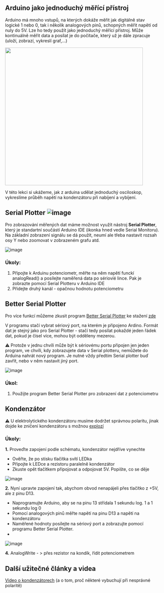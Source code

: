 ## Arduino jako jednoduchý měřící přístroj
Arduino má mnoho vstupů, na kterých dokáže měřit jak digitálně stav logické 1 nebo 0, tak i několik analogových pinů, schopných měřit napětí od nuly do 5V. Lze ho tedy použít jako jednoduchý měřící přístroj. Může kontinuálně měřit data a posílat je do počítače, který už je dále zpracuje (uloží, zobrazí, vykreslí graf,...)

<img src="https://github.com/user-attachments/assets/c62ad356-7e5c-49e4-8dc7-0fa6dd343c3d" width="450"/>

V této lekci si ukážeme, jak z arduina udělat jednoduchý osciloskop, vykreslíme průběh napětí na kondenzátoru při nabíjení a vybíjení.


## Serial Plotter     ![image](https://github.com/user-attachments/assets/745f94db-69d8-4204-b9f0-b735ca78a35f)

Pro zobrazování měřených dat máme možnost využít nástroj **Serial Plotter**, který je standartní součástí Arduino IDE (ikonka hned vedle Serial Monitoru). Na základní zobrazení signálu se dá použít, neumí ale třeba nastavit rozsah osy Y nebo zoomovat v zobrazeném grafu atd.

![image](https://github.com/user-attachments/assets/6a673e10-8fd6-433a-ba71-812124b480e4)

### Úkoly:
1. Připojte k Arduinu potenciometr, měřte na něm napětí funckí analogRead() a posílejte naměřená data po sériovíé lince. Pak je zobrazte pomocí Serial Plotteru v Arduino IDE
2. Přidejte druhý kanál - opačnou hodnotu potenciometru

## Better Serial Plotter
Pro více funkcí můžeme zkusit program [Better Serial Plotter](https://github.com/nathandunk/BetterSerialPlotter) ke stažení [zde](https://github.com/nathandunk/BetterSerialPlotter/releases/download/v0.1.2/BetterSerialPlotter-v0.1.2-Windows.zip)

V programu stačí vybrat sériový port, na kterém je připojeno Ardino. Formát dat je stejný jako pro Serial Plotter - stačí tedy posílat pokaždé jeden řádek dat, pokud je čísel více, mohou být odděleny mezerou.

:warning: Protože v jednu chvíli může být k sériovému portu připojen jen jeden program, ve chvíli, kdy zobrazujete data v Serial plotteru, nemůžete do Arduina nahrát nový program. Je nutné vždy předtím Serial plotter buď zavřít, nebo v něm nastavit jiný port.

![image](https://github.com/user-attachments/assets/41677a14-07b7-466c-8c68-02acaf63060b)


### Úkol:
1. Použijte program Better Serial Plotter pro zobrazení dat z potenciometru


## Kondenzátor

:warning: U elektrolytického kondenzátoru musíme dodržet správnou polaritu, jinak dojde ke zničení kondenzátoru s možnou [explozí](https://www.youtube.com/watch?v=rr7bPmGTQUk&ab_channel=ElectroBOOM)


### Úkoly:
**1.** Proveďte zapojení podle schématu, kondenzátor nejdříve vynechte
- Ověřte, že po stisku tlačítka svítí LEDka
- Připojte k LEDce a rezistoru paralelně kondenzátor
- Zkuste opět tlačítkem připojovat a odpojovat 5V. Popište, co se děje

![image](https://github.com/user-attachments/assets/1f9bf321-3fab-4f3a-b77c-f1841292ac0f)

**2.** Nyní upravte zapojení tak, abychom obvod nenapájeli přes tlačítko z +5V, ale z pinu D13.
- Naprogramujte Arduino, aby se na pinu 13 střídala 1 sekundu log. 1 a 1 sekundu log 0
- Pomocí analogových pinů měřte napětí na pinu D13 a napětí na kondenzátoru
- Naměřené hodnoty posílejte na sériový port a zobrazujte pomocí programu Better Serial Plotter.
- 
![image](https://github.com/user-attachments/assets/4d1f9df0-2a8e-4e13-9e79-d1cb902f2294)



**4.** AnalogWrite - > přes rezistor na kondík, řídit potenciometrem

## Další užitečné články a videa

[Video o kondenzátorech](https://www.youtube.com/watch?v=K_MFUkW1-Qo&ab_channel=N%C3%A1zorn%C3%A1elektrotechnika) (a o tom, proč některé vybuchují při nesprávné polaritě)
